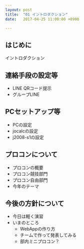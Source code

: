 ```yaml
---
layout: post
title:  "01 イントロダクション"
date:   2017-04-25 11:00:00 +0900

---
```


## はじめに

イントロダクション

## 連絡手段の設定等

- LINE QRコード提示
- グループLINE

## PCセットアップ等

- PCの設定
- jocalcの設定
- j2008-s1の設定

## プロコンについて

- プロコンの概要
- プロコン競技部門
- プロコン自由部門
- 今年のテーマ

## 今後の方針について

- 今日は軽く演習
- いまのところ
  * WebAppの作り方
  * チームで作って発表してみる
  * 部内ミニプロコン？
